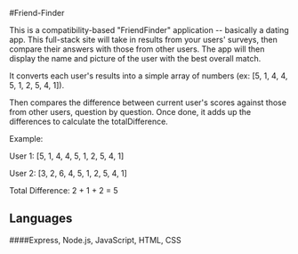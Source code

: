 #Friend-Finder

This is a compatibility-based "FriendFinder" application -- basically a dating app. This full-stack site will take in results from your users' surveys, then compare their answers with those from other users. The app will then display the name and picture of the user with the best overall match. 

It converts each user's results into a simple array of numbers (ex: [5, 1, 4, 4, 5, 1, 2, 5, 4, 1]).

Then compares the difference between current user's scores against those from other users, question by question. Once done, it adds up the differences to calculate the totalDifference.


Example: 

User 1: [5, 1, 4, 4, 5, 1, 2, 5, 4, 1]

User 2: [3, 2, 6, 4, 5, 1, 2, 5, 4, 1]

Total Difference: 2 + 1 + 2 = 5

## Languages

####Express, Node.js, JavaScript, HTML, CSS